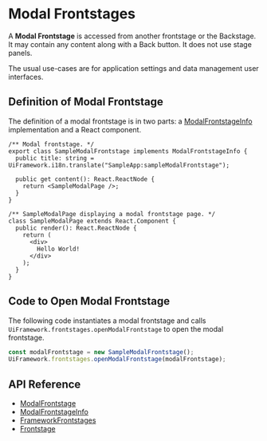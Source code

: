 # Modal Frontstages

A **Modal Frontstage** is accessed from another frontstage or the Backstage.
It may contain any content along with a Back button.
It does not use stage panels.

The usual use-cases are for application settings and data management user interfaces.

## Definition of Modal Frontstage

The definition of a modal frontstage is in two parts: a [ModalFrontstageInfo]($appui-react) implementation and a React component.

```tsx
/** Modal frontstage. */
export class SampleModalFrontstage implements ModalFrontstageInfo {
  public title: string = UiFramework.i18n.translate("SampleApp:sampleModalFrontstage");

  public get content(): React.ReactNode {
    return <SampleModalPage />;
  }
}

/** SampleModalPage displaying a modal frontstage page. */
class SampleModalPage extends React.Component {
  public render(): React.ReactNode {
    return (
      <div>
        Hello World!
      </div>
    );
  }
}

```

## Code to Open Modal Frontstage

The following code instantiates a modal frontstage and calls `UiFramework.frontstages.openModalFrontstage` to open the modal frontstage.

```ts
const modalFrontstage = new SampleModalFrontstage();
UiFramework.frontstages.openModalFrontstage(modalFrontstage);
```

## API Reference

- [ModalFrontstage]($appui-react)
- [ModalFrontstageInfo]($appui-react)
- [FrameworkFrontstages]($appui-react)
- [Frontstage]($appui-react:Frontstage)

